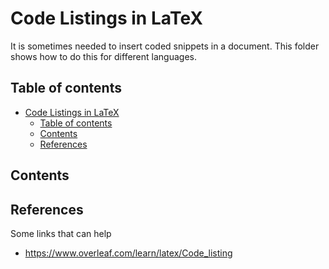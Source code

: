# Code Listings in LaTeX

It is sometimes needed to insert coded snippets in a document. This folder shows how to do this for different languages.

## Table of contents

- [Code Listings in LaTeX](#code-listings-in-latex)
    - [Table of contents](#table-of-contents)
    - [Contents](#contents)
    - [References](#references)

## Contents

## References

Some links that can help

- https://www.overleaf.com/learn/latex/Code_listing
